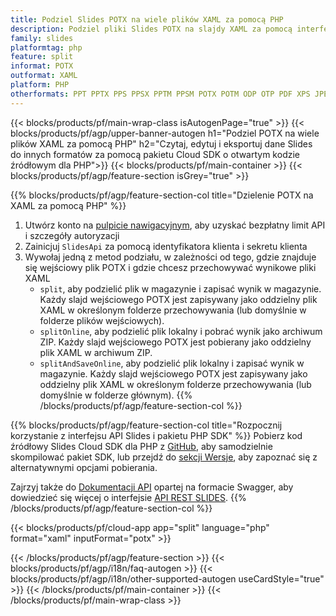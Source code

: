 ```yaml
---
title: Podziel Slides POTX na wiele plików XAML za pomocą PHP
description: Podziel pliki Slides POTX na slajdy XAML za pomocą interfejsu API REST i pakietu PHP SDK o otwartym kodzie źródłowym
family: slides
platformtag: php
feature: split
informat: POTX
outformat: XAML
platform: PHP
otherformats: PPT PPTX PPS PPSX PPTM PPSM POTX POTM ODP OTP PDF XPS JPEG PNG BMP TIFF SVG HTML5 MD GIF
---
```


{{< blocks/products/pf/main-wrap-class isAutogenPage="true" >}}
{{< blocks/products/pf/agp/upper-banner-autogen h1="Podziel POTX na wiele plików XAML za pomocą PHP" h2="Czytaj, edytuj i eksportuj dane Slides do innych formatów za pomocą pakietu Cloud SDK o otwartym kodzie źródłowym dla PHP">}}
{{< blocks/products/pf/main-container >}}
{{< blocks/products/pf/agp/feature-section isGrey="true" >}}

{{% blocks/products/pf/agp/feature-section-col title="Dzielenie POTX na XAML za pomocą PHP" %}}
1. Utwórz konto na <a href="https://dashboard.aspose.cloud/">pulpicie nawigacyjnym</a>, aby uzyskać bezpłatny limit API i szczegóły autoryzacji
1. Zainicjuj ```SlidesApi``` za pomocą identyfikatora klienta i sekretu klienta
1. Wywołaj jedną z metod podziału, w zależności od tego, gdzie znajduje się wejściowy plik POTX i gdzie chcesz przechowywać wynikowe pliki XAML
    - ```split```, aby podzielić plik w magazynie i zapisać wynik w magazynie. Każdy slajd wejściowego POTX jest zapisywany jako oddzielny plik XAML w określonym folderze przechowywania (lub domyślnie w folderze plików wejściowych).
    - ```splitOnline```, aby podzielić plik lokalny i pobrać wynik jako archiwum ZIP. Każdy slajd wejściowego POTX jest pobierany jako oddzielny plik XAML w archiwum ZIP.
    - ```splitAndSaveOnline```, aby podzielić plik lokalny i zapisać wynik w magazynie. Każdy slajd wejściowego POTX jest zapisywany jako oddzielny plik XAML w określonym folderze przechowywania (lub domyślnie w folderze głównym).
{{% /blocks/products/pf/agp/feature-section-col %}}

{{% blocks/products/pf/agp/feature-section-col title="Rozpocznij korzystanie z interfejsu API Slides i pakietu PHP SDK" %}}
Pobierz kod źródłowy Slides Cloud SDK dla PHP z [GitHub](https://github.com/aspose-slides-cloud/aspose-slides-cloud-php), aby samodzielnie skompilować pakiet SDK, lub przejdź do [sekcji Wersje](https://releases.aspose.cloud/), aby zapoznać się z alternatywnymi opcjami pobierania.

Zajrzyj także do [Dokumentacji API](https://apireference.aspose.cloud/slides/) opartej na formacie Swagger, aby dowiedzieć się więcej o interfejsie [API REST SLIDES](https://products.aspose.cloud/slides/curl/).
{{% /blocks/products/pf/agp/feature-section-col %}}

{{< blocks/products/pf/cloud-app app="split" language="php" format="xaml" inputFormat="potx" >}}

{{< /blocks/products/pf/agp/feature-section >}}
{{< blocks/products/pf/agp/i18n/faq-autogen >}}
{{< blocks/products/pf/agp/i18n/other-supported-autogen useCardStyle="true" >}}
{{< /blocks/products/pf/main-container >}}
{{< /blocks/products/pf/main-wrap-class >}}